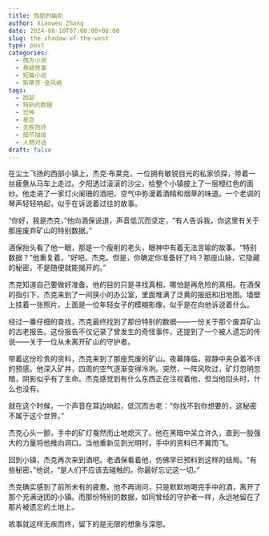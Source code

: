```yaml
---
title: 西部的幽影
author: Xiaowen Zhang
date: 2024-08-10T07:00:00+08:00
slug: the-shadow-of-the-west
type: post
categories:
  - 西方小说
  - 悬疑故事
  - 短篇小说
  - 斯蒂芬·金风格
tags:
  - 西部
  - 特别的数据
  - 恐怖
  - 悬念
  - 无疾而终
  - 细节描绘
  - 人物对话
draft: false
---
```


在尘土飞扬的西部小镇上，杰克·布莱克，一位拥有敏锐目光的私家侦探，带着一丝疲惫从马车上走过。夕阳透过滚滚的沙尘，给整个小镇披上了一层橙红色的面纱。他走进了一家灯火阑珊的酒吧，空气中弥漫着酒精和烟草的味道。一个老调的琴声轻轻响起，似乎在诉说着过往的故事。

“你好，我是杰克，”他向酒保说道，声音低沉而坚定，“有人告诉我，你这里有关于那座废弃矿山的特别数据。”

酒保抬头看了他一眼，那是一个瘦削的老头，眼神中有着无法言喻的故事。“特别数据？”他重复着，“好吧，杰克。但是，你确定你准备好了吗？那座山脉，它隐藏的秘密，不是随便就能揭开的。”

杰克知道自己要做好准备。他的目的只是寻找真相，哪怕是再危险的真相。在酒保的指引下，杰克来到了一间狭小的办公室，里面堆满了泛黄的报纸和旧地图。墙壁上挂着一张照片，上面是一位年轻女子的模糊影像，似乎是在向他诉说着什么。

经过一番仔细的查找，杰克最终找到了那份特别的数据——一份关于那个废弃矿山的古老报告。这份报告不仅记录了曾发生的奇怪事件，还提到了一个被人遗忘的传说——关于一位从未离开矿山的守护者。

带着这份珍贵的资料，杰克来到了那座荒废的矿山。夜幕降临，寂静中夹杂着不详的预感。他深入矿井，四周的空气逐渐变得冷冽。突然，一阵风吹过，矿灯忽明忽暗，阴影似乎有了生命。杰克感觉到有什么东西正在注视着他，但当他回头时，什么也没有。

就在这个时候，一个声音在耳边响起，低沉而古老：“你找不到你想要的，这秘密不属于这个世界。”

杰克心头一颤，手中的矿灯戛然而止地熄灭了。他在黑暗中呆立许久，直到一股强大的力量将他推向洞口。当他重新见到光明时，手中的资料已不翼而飞。

回到小镇，杰克再次来到酒吧。老酒保看着他，仿佛早已预料到这样的结局。“有些秘密，”他说，“是人们不应该去碰触的。你最好忘记这一切。”

杰克确实感到了前所未有的疲惫。他不再询问，只是默默地喝完手中的酒，离开了那个充满谜团的小镇。而那份特别的数据，如同曾经的守护者一样，永远地留在了那片被遗忘的土地上。

故事就这样无疾而终，留下的是无限的想象与深思。